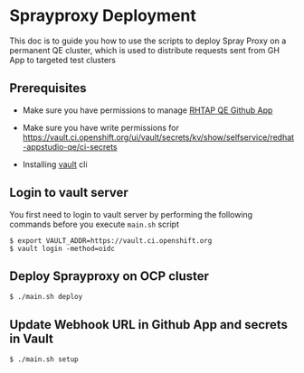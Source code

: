 # Sprayproxy Deployment

This doc is to guide you how to use the scripts to deploy Spray Proxy on a permanent QE cluster, which is used to distribute requests sent from GH App to targeted test clusters

## Prerequisites

* Make sure you have permissions to manage [RHTAP QE Github App](https://github.com/organizations/redhat-appstudio-qe/settings/apps/rhtap-qe-app)

* Make sure you have write permissions for https://vault.ci.openshift.org/ui/vault/secrets/kv/show/selfservice/redhat-appstudio-qe/ci-secrets

* Installing [vault](https://developer.hashicorp.com/vault/docs/install) cli

## Login to vault server 

You first need to login to vault server by performing the following commands before you execute `main.sh` script

```
$ export VAULT_ADDR=https://vault.ci.openshift.org
$ vault login -method=oidc
```

## Deploy Sprayproxy on OCP cluster

```
$ ./main.sh deploy
```

## Update Webhook URL in Github App and secrets in Vault

```
$ ./main.sh setup
```